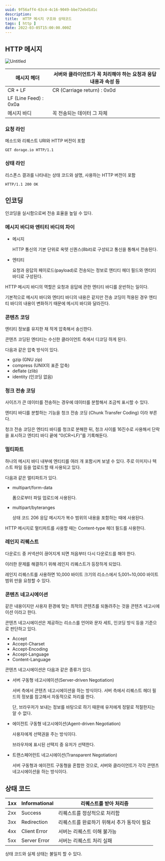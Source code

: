 ```yaml
---
uuid: 9f56aff4-63c4-4c16-9049-bbe72ebd1d1c
description: 
title:  HTTP 메시지 구조와 상태코드
tags: [ http ]
date: 2022-03-05T15:00:00.000Z
---
```









## HTTP 메시지

![Untitled](https://vault-r2.dorage.io/9f56aff4-63c4-4c16-9049-bbe72ebd1d1c/untitled.png)

| 메시지 헤더 | 서버와 클라이언트가 꼭 처리해야 하는 요청과 응답 내용과 속성 등 |
| --- | --- |
| CR + LF | CR (Carriage return) : 0x0d
LF (Line Feed) : 0x0a |
| 메시지 바디 | 꼭 전송되는 데이터 그 자체 |

### 요청 라인

메소드와 리퀘스트 URI와 HTTP 버전이 포함

```
GET dorage.io HTTP/1.1
```

### 상태 라인

리스폰스 결과를 나타내는 상태 코드와 설명, 사용하는 HTTP 버전이 포함

```
HTTP/1.1 200 OK
```

## 인코딩

인코딩을 실시함으로써 전송 효율을 높일 수 있다.

### 메시지 바디와 엔티티 바디의 차이

- 메시지
    
    HTTP 통신의 기본 단위로 옥텟 신퀀스(8bit)로 구성되고 통신을 통해서 전송된다.
    
- 엔티티
    
    요청과 응답의 페이로드(payload)로 전송되는 정보로 엔티티 헤더 필드와 엔티티 바디로 구성된다.
    

HTTP 메시지 바디의 역할은 요청과 응답에 관한 엔티티 바디를 운반하는 일이다.

기본적으로 메시지 바디와 엔티티 바디의 내용은 같지만 전송 코딩이 적용된 경우 엔티티 바디의 내용이 변화하기 때문에 메시지 바디와 달라진다.

### 콘텐츠 코딩

엔티티 정보를 유지한 채 작게 압축해서 송신한다.

콘텐츠 코딩된 엔티티는 수신한 클라이언트 측에서 디코딩 하게 된다.

다음과 같은 압축 방식이 있다.

- gzip (GNU zip)
- compress (UNIX의 표준 압축)
- deflate (zlib)
- identity (인코딩 없음)

### 청크 전송 코딩

사이즈가 큰 데이터를 전송하는 경우에 데이터를 분할해서 조금씩 표시할 수 있다.

엔티티 바디를 분할하는 기능을 청크 전송 코딩 (Chunk Transfer Coding) 이라 부른다.

청크 전송 코딩은 엔티티 바디를 청크로 분해한 뒤, 청크 사이를 16진수로 사용해서 단락을 표시하고 엔티티 바디 끝에 “0(CR+LF)”를 기록해둔다.

### 멀티파트

하나의 메시지 바디 내부에 엔티티를 여러 개 포함시켜 보낼 수 있다. 주로 이미지나 텍스트 파일 등을 업로드할 때 사용되고 있다.

다음과 같은 멀티파트가 있다.

- multipart/form-data
    
    폼으로부터 파일 업로드에 사용된다.
    
- multipart/byteranges
    
    상태 코드 206 응답 메시지가 복수 범위의 내용을 포함하는 때에 사용된다.
    

HTTP 메시지로 멀티파트를 사용할 때는 Content-type 헤더 필드를 사용한다.

### 레인지 리퀘스트

다운로드 중 커넥션이 끊어지게 되면 처음부터 다시 다운로드를 해야 한다.

이러한 문제를 해결하기 위해 레인지 리퀘스트가 등장하게 되었다.

레인지 리퀘스트를 사용하면 10,000 바이트 크기의 리소스에서 5,001~10,000 바이트 범위 만을 요청할 수 있다.

### 콘텐츠 네고시에이션

같은 내용이지만 사용자 환경에 맞는 최적의 콘텐츠를 되돌려주는 것을 콘텐츠 네고시에이션 이라고 한다.

콘텐츠 네고시에이션은 제공하는 리소스를 언어와 문자 세트, 인코딩 방식 등을 기준으로 판단하고 있다.

- Accept
- Accept-Charset
- Accept-Encoding
- Accept-Language
- Content-Language

콘텐츠 네고시에이션은 다음과 같은 종류가 있다.

- 서버 구동형 네고시에이션(Server-driven Negotiation)
    
    서버 측에서 콘텐츠 네고시에이션을 하는 방식이다. 서버 측에서 리퀘스트 헤더 필드의 정보를 참고해서 자동적으로 처리를 한다.
    
    단, 브라우저가 보내는 정보를 바탕으로 하기 때문에 유저에게 정말로 적절한지는 알 수 없다.
    
- 에이전트 구동형 네고시에이션(Agent-driven Negotiation)
    
    사용자에게 선택권을 주는 방식이다.
    
    브라우저에 표시된 선택지 중 유저가 선택한다.
    
- 트랜스페어런트 네고시에이션(Transparent Negotiation)
    
    서버 구동형과 에이전트 구동형을 혼합한 것으로, 서버와 클라이언트가 각각 콘텐츠 네고시에이션을 하는 방식이다.
    

## 상태 코드

| 1xx | Informational | 리퀘스트를 받아 처리중 |
| --- | --- | --- |
| 2xx | Success | 리퀘스트를 정상적으로 처리함 |
| 3xx | Redirection | 리퀘스트를 완료하기 위해서 추가 동작이 필요 |
| 4xx | Client Error | 서버는 리퀘스트 이해 불가능 |
| 5xx | Server Error | 서버는 리퀘스트 처리 실패 |

상태 코드와 실제 상태는 불일치 할 수 있다.
